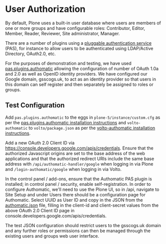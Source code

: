 # User Authorization

By default, Plone uses a built-in user database where users are members of one or more groups and have configurable
roles: Contributor, Editor, Member, Reader, Reviewer, Site administrator, Manager.

There are a number of plugins using a [pluggable authentication
service](https://productspluggableauthservice.readthedocs.io/en/latest/) (PAS), for instance to allow users to be
authenticated using LDAP/Active Directory, OAuth2.0, etc.

For the purposes of demonstration and testing, we have used
[pas.plugins.authomatic](https://pypi.org/project/pas.plugins.authomatic/) allowing the configuration of number of OAuth
1.0a and 2.0 as well as OpenID identity providers. We have configured our Google domain, gsscogs.uk, to act as an
identity provider so that users in this domain can self register and then separately be assigned to roles or groups.

## Test Configuration

Add `pas.plugins.authomatic` to the eggs in `plone-5/instance/custom.cfg` as per the [pas.plugins.authomatic
installation instructions](https://github.com/collective/pas.plugins.authomatic#installation) and `volto-authomatic` to
`volto/package.json` as per the [volto-authomatic installation
instructions](https://github.com/collective/volto-authomatic#existing-volto-project).

Add a new OAuth 2.0 Client ID via https://console.developers.google.com/apis/credentials. Ensure that the authorized
Javascript origins are set to the base address of the web applications and that the authorized redirect URIs include
the same base address with `/api/authomatic-handler/google` when logging in via Plone and `/login-authomatic/google`
when logging in via Volto.

In the control panel / add-ons, ensure that the Authomatic PAS plugin is installed; in control panel / security, enable
self-registration. In order to configure Authomatic, we'll need to use the Plone UI, so in /api, navigate to Site Setup
and under Users there should be a configuration page for Authomatic. Select UUID as User ID and copy in the JSON
from the [authomatic.json](authomatic.json) file, filling in the client-id and client-secret values from the above OAuth
2.0 Client ID page in console.developers.google.com/apis/credentials.

The test JSON configuration should restrict users to the gsscogs.uk domain and any further roles or permissions can then
be managed through the existing users and groups web user interface.

